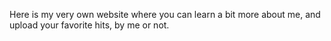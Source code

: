 Here is my very own website where you can learn a bit more about me, and upload your favorite hits, by me or not.
